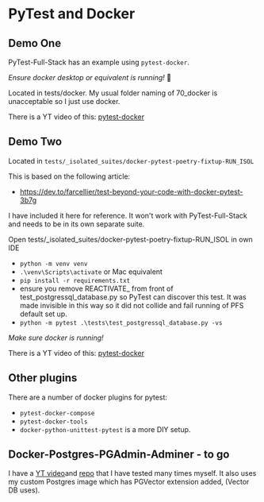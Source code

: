 # PyTest and Docker

## Demo One

PyTest-Full-Stack has an example using `pytest-docker`.

*Ensure docker desktop or equivalent is running!* 😬 

Located in tests/docker. My usual folder naming of 70_docker is unacceptable so I just use docker.

There is a YT video of this: [pytest-docker](https://youtu.be/43YKqEg49HI)

## Demo Two

Located in `tests/_isolated_suites/docker-pytest-poetry-fixtup-RUN_ISOL`

This is based on the following article: 

- https://dev.to/farcellier/test-beyond-your-code-with-docker-pytest-3b7g


I have included it here for reference. It won't work with PyTest-Full-Stack and needs to be in its own separate suite.

Open tests/_isolated_suites/docker-pytest-poetry-fixtup-RUN_ISOL in own IDE

- `python -m venv venv`
- `.\venv\Scripts\activate` or Mac equivalent
- `pip install -r requirements.txt`
- ensure you remove REACTIVATE_ from front of test_postgressql_database.py so PyTest can discover this test. It was made invisible in this way so it did not collide and fail running of PFS default set up.
- `python -m pytest .\tests\test_postgressql_database.py -vs`

*Make sure docker is running!*

There is a YT video of this: [pytest-docker](https://youtu.be/m80NeP_Jtp4)


## Other plugins

There are a number of docker plugins for pytest:

- `pytest-docker-compose`
- `pytest-docker-tools`
- `docker-python-unittest-pytest` is a more DIY setup.

## Docker-Postgres-PGAdmin-Adminer - to go

I have a [YT video](https://www.youtube.com/watch?v=mipRKPHwlBk )and [repo](https://github.com/Python-Test-Engineer/yt-docker-postgres-pgadmin-adminier-python-sql) that I have tested many times myself. It also uses my custom Postgres image which has PGVector extension added, (Vector DB uses).   

<br>


